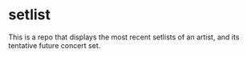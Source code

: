 # setlist
This is a repo that displays the most recent setlists of an artist, and its tentative future concert set.
